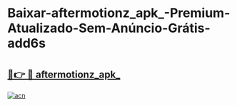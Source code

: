 # Baixar-aftermotionz_apk_-Premium-Atualizado-Sem-Anúncio-Grátis-add6s

# <h2><a href="https://mss6uc.esa.edu.pl?src=aftermotionz_apk_&ref=add6s">🔗👉 🔴 aftermotionz_apk_</a></h2>

[![acn](https://github.com/user-attachments/assets/0f9c940e-d8b0-45ae-aac7-cd30a18b3e1c)](https://mss6uc.esa.edu.pl?src=aftermotionz_apk_&ref=add6s)

